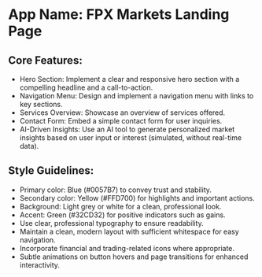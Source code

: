 # **App Name**: FPX Markets Landing Page

## Core Features:

- Hero Section: Implement a clear and responsive hero section with a compelling headline and a call-to-action.
- Navigation Menu: Design and implement a navigation menu with links to key sections.
- Services Overview: Showcase an overview of services offered.
- Contact Form: Embed a simple contact form for user inquiries.
- AI-Driven Insights: Use an AI tool to generate personalized market insights based on user input or interest (simulated, without real-time data).

## Style Guidelines:

- Primary color: Blue (#0057B7) to convey trust and stability.
- Secondary color: Yellow (#FFD700) for highlights and important actions.
- Background: Light grey or white for a clean, professional look.
- Accent: Green (#32CD32) for positive indicators such as gains.
- Use clear, professional typography to ensure readability.
- Maintain a clean, modern layout with sufficient whitespace for easy navigation.
- Incorporate financial and trading-related icons where appropriate.
- Subtle animations on button hovers and page transitions for enhanced interactivity.
